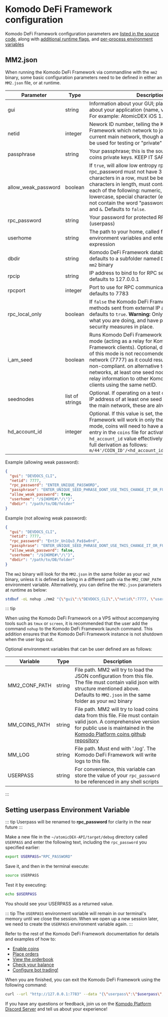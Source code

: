 # Komodo DeFi Framework configuration

Komodo DeFi Framework configuration parameters are [listed in the source code](https://github.com/KomodoPlatform/atomicDEX-API/blob/mm2.1/mm2src/mm2.rs#L126), along with [additional runtime flags](https://github.com/KomodoPlatform/atomicDEX-API/blob/mm2.1/mm2src/mm2.rs#L115), and [per-process environment variables](https://github.com/KomodoPlatform/atomicDEX-API/blob/mm2.1/mm2src/mm2.rs#L171)

## MM2.json

When running the Komodo DeFi Framework via commandline with the `mm2` binary, some basic configuration parameters need to be defined in either an `MM2.json` file, or at runtime.

| Parameter           | Type            | Description                                                                                                                                                                                                                                                                                                                                                                                                               |
| ------------------- | --------------- | ------------------------------------------------------------------------------------------------------------------------------------------------------------------------------------------------------------------------------------------------------------------------------------------------------------------------------------------------------------------------------------------------------------------------- |
| gui                 | string          | Information about your GUI; place essential info about your application (name, version, etc.) here. For example: AtomicDEX iOS 1.0.1                                                                                                                                                                                                                                                                                      |
| netid               | integer         | Nework ID number, telling the Komodo DeFi Framework which network to join. 7777 is the current main network, though alternative netids can be used for testing or "private" trades                                                                                                                                                                                                                                        |
| passphrase          | string          | Your passphrase; this is the source of each of your coins private keys. KEEP IT SAFE!                                                                                                                                                                                                                                                                                                                                     |
| allow_weak_password | boolean         | If `true`, will allow low entropy rpc_password. If `false` rpc_password must not have 3 of the same characters in a row, must be between 8-32 characters in length, must contain at least one of each of the following: numeric, uppercase, lowercase, special character (e.g. !#$\*). It also can not contain the word "password", or the chars `<`, `>`, and `&`. Defaults to `false`.                                  |
| rpc_password        | string          | Your password for protected RPC methods (userpass)                                                                                                                                                                                                                                                                                                                                                                        |
| userhome            | string          | The path to your home, called from your environment variables and entered as a regular expression                                                                                                                                                                                                                                                                                                                         |
| dbdir               | string          | Komodo DeFi Framework database path. Optional, defaults to a subfolder named `DB` in the path of your `mm2` binary                                                                                                                                                                                                                                                                                                        |
| rpcip               | string          | IP address to bind to for RPC server. Optional, defaults to 127.0.0.1                                                                                                                                                                                                                                                                                                                                                     |
| rpcport             | integer         | Port to use for RPC communication. Optional, defaults to 7783                                                                                                                                                                                                                                                                                                                                                             |
| rpc_local_only      | boolean         | If `false` the Komodo DeFi Framework will allow rpc methods sent from external IP addresses. Optional, defaults to `true`. **Warning:** Only use this if you know what you are doing, and have put the appropriate security measures in place.                                                                                                                                                                            |
| i_am_seed           | boolean         | Runs Komodo DeFi Framework as a seed node mode (acting as a relay for Komodo DeFi Framework clients). Optional, defaults to `false`. Use of this mode is not reccomended on the main network (7777) as it could result in a pubkey ban if non-compliant. on alternative testing or private networks, at least one seed node is required to relay information to other Komodo DeFi Framework clients using the same netID. |
| seednodes           | list of strings | Optional. If operating on a test or private netID, the IP address of at least one seed node is required (on the main network, these are already hardcoded)                                                                                                                                                                                                                                                                |
| hd_account_id       | integer         | Optional. If this value is set, the Komodo DeFi Framework will work in only the HD derivation mode, coins will need to have a coin derivation path entry in the `coins` file for activation. The `hd_account_id` value effectively takes its place in the full derivation as follows: `m/44'/COIN_ID'/<hd_account_id>'/CHAIN/ADDRESS_ID`                                                                                  |

Example (allowing weak password):

```json
{
  "gui": "DEVDOCS_CLI",
  "netid": 7777,
  "rpc_password": "ENTER_UNIQUE_PASSWORD",
  "passphrase": "ENTER_UNIQUE_SEED_PHRASE_DONT_USE_THIS_CHANGE_IT_OR_FUNDS_NOT_SAFU",
  "allow_weak_password": true,
  "userhome": "/${HOME#\"/\"}",
  "dbdir": "/path/to/DB/folder"
}
```

Example (not allowing weak password):

```json
{
  "gui": "DEVDOCS_CLI",
  "netid": 7777,
  "rpc_password": "Ent3r_Un1Qu3_Pa$$w0rd",
  "passphrase": "ENTER_UNIQUE_SEED_PHRASE_DONT_USE_THIS_CHANGE_IT_OR_FUNDS_NOT_SAFU",
  "allow_weak_password": false,
  "userhome": "/${HOME#\"/\"}",
  "dbdir": "/path/to/DB/folder"
}
```

The `mm2` binary will look for the `MM2.json` in the same folder as your `mm2` binary, unless it is defined as being in a different path via the `MM2_CONF_PATH` environment variable.
Alternatively, you can define the `MM2.json` parameters at runtime as below:

```bash
stdbuf -oL nohup ./mm2 "{\"gui\":\"DEVDOCS_CLI\",\"netid\":7777, \"userhome\":\"/${HOME#"/"}\", \"passphrase\":\"ENTER_UNIQUE_SEED_PHRASE_DONT_USE_THIS_CHANGE_IT_FUNDS_OR_NOT_SAFU\", \"rpc_password\":\"Ent3r_Un1Qu3_Pa$$w0rd\"}" &
```

::: tip

When using the Komodo DeFi Framework on a VPS without accompanying tools such as `tmux` or `screen`, it is recommended that the user add the command `nohup` to the Komodo DeFi Framework launch command. This addition ensures that the Komodo DeFi Framework instance is not shutdown when the user logs out.

Optional environment variables that can be user defined are as follows:

| Variable      | Type   | Description                                                                                                                                                                                                                                               |
| ------------- | ------ | --------------------------------------------------------------------------------------------------------------------------------------------------------------------------------------------------------------------------------------------------------- |
| MM2_CONF_PATH | string | File path. MM2 will try to load the JSON configuration from this file. The file must contain valid json with structure mentioned above. Defaults to `MM2.json` in the same folder as your `mm2` binary                                                    |
| MM_COINS_PATH | string | File path. MM2 will try to load coins data from this file. File must contain valid json. A comprehensive version for public use is maintained in the [Komodo Platform coins github repository](https://github.com/KomodoPlatform/coins/blob/master/coins) |
| MM_LOG        | string | File path. Must end with '.log'. The Komodo DeFi Framework will write logs to this file.                                                                                                                                                                  |
| USERPASS      | string | For convenience, this variable can store the value of your `rpc_password` to be referenced in any shell scripts                                                                                                                                           |

:::

## Setting userpass Environment Variable

::: tip
Userpass will be renamed to <b>rpc_password</b> for clarity in the near future
:::

Make a new file in the `~/atomicDEX-API/target/debug` directory called `USERPASS` and enter the following text, including the `rpc_password` you specified earlier:

```bash
export USERPASS="RPC_PASSWORD"
```

Save it, and then in the terminal execute:

```bash
source USERPASS
```

Test it by executing:

```bash
echo $USERPASS
```

You should see your USERPASS as a returned value.

::: tip
The `USERPASS` environment variable will remain in our terminal's memory until we close the session. When we open up a new session later, we need to create the `USERPASS` environment variable again.
:::

Refer to the rest of the Komodo DeFi Framework documentation for details and examples of how to:

- [Enable coins](../../atomicdex-api-legacy/coin_activation.html)
- [Place orders](../../atomicdex-api-legacy/buy.html)
- [View the orderbook](../../atomicdex-api-legacy/orderbook.html)
- [Check your balance](../../atomicdex-api-legacy/my_balance.html)
- [Configure bot trading!](../../atomicdex-api-20/start_simple_market_maker_bot.html)

When you are finished, you can exit the Komodo DeFi Framework using the following command:

```bash
curl --url "http://127.0.0.1:7783" --data "{\"userpass\":\"$userpass\",\"method\":\"stop\"}"
```

If you have any questions or feedback, join us on the [Komodo Platform Discord Server](https://komodoplatform.com/discord) and tell us about your experience!
